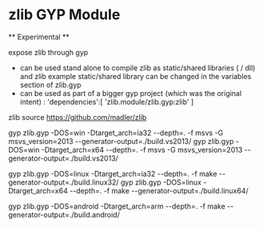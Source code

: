 # zlib GYP Module

** Experimental **

expose zlib through gyp

- can be used stand alone to compile zlib as static/shared libraries ( / dll) and zlib example
	static/shared library can be changed in the variables section of zlib.gyp
- can be used as part of a bigger gyp project (which was the original intent) :
'dependencies':[
	'zlib.module/zlib.gyp:zlib'
]

zlib source https://github.com/madler/zlib

gyp zlib.gyp -DOS=win -Dtarget_arch=ia32 --depth=. -f msvs -G msvs_version=2013 --generator-output=./build.vs2013/
gyp zlib.gyp -DOS=win -Dtarget_arch=x64 --depth=. -f msvs -G msvs_version=2013 --generator-output=./build.vs2013/

gyp zlib.gyp -DOS=linux -Dtarget_arch=ia32 --depth=. -f make --generator-output=./build.linux32/
gyp zlib.gyp -DOS=linux -Dtarget_arch=x64 --depth=. -f make --generator-output=./build.linux64/

gyp zlib.gyp -DOS=android -Dtarget_arch=arm --depth=. -f make --generator-output=./build.android/

